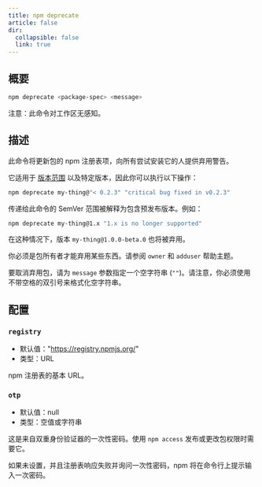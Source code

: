 ```yaml
---
title: npm deprecate
article: false
dir:
  collapsible: false
  link: true
---
```


## 概要

```bash
npm deprecate <package-spec> <message>
```

注意：此命令对工作区无感知。

## 描述

此命令将更新包的 npm 注册表项，向所有尝试安装它的人提供弃用警告。

它适用于 [版本范围](https://semver.npmjs.com/) 以及特定版本，因此你可以执行以下操作：



```bash
npm deprecate my-thing@"< 0.2.3" "critical bug fixed in v0.2.3"
```

传递给此命令的 SemVer 范围被解释为包含预发布版本。例如：



```bash
npm deprecate my-thing@1.x "1.x is no longer supported"
```

在这种情况下，版本 `my-thing@1.0.0-beta.0` 也将被弃用。

你必须是包所有者才能弃用某些东西。请参阅 `owner` 和 `adduser` 帮助主题。

要取消弃用包，请为 `message` 参数指定一个空字符串 (`""`)。请注意，你必须使用不带空格的双引号来格式化空字符串。

## 配置

### `registry`

- 默认值："https://registry.npmjs.org/"
- 类型：URL

npm 注册表的基本 URL。

### `otp`

- 默认值：null
- 类型：空值或字符串

这是来自双重身份验证器的一次性密码。使用 `npm access` 发布或更改包权限时需要它。

如果未设置，并且注册表响应失败并询问一次性密码，npm 将在命令行上提示输入一次密码。
